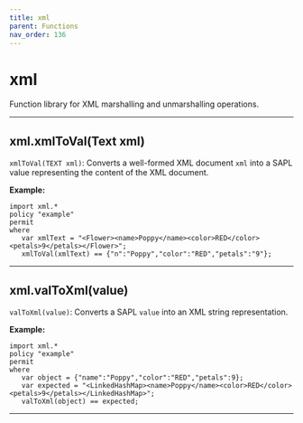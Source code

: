 ```yaml
---
title: xml
parent: Functions
nav_order: 136
---
```

# xml

Function library for XML marshalling and unmarshalling operations.



---

## xml.xmlToVal(Text xml)

```xmlToVal(TEXT xml)```: Converts a well-formed XML document ```xml``` into a SAPL
value representing the content of the XML document.

**Example:**
```
import xml.*
policy "example"
permit
where
   var xmlText = "<Flower><name>Poppy</name><color>RED</color><petals>9</petals></Flower>";
   xmlToVal(xmlText) == {"n":"Poppy","color":"RED","petals":"9"};
```


---

## xml.valToXml(value)

```valToXml(value)```: Converts a SAPL ```value``` into an XML string representation.

**Example:**
```
import xml.*
policy "example"
permit
where
   var object = {"name":"Poppy","color":"RED","petals":9};
   var expected = "<LinkedHashMap><name>Poppy</name><color>RED</color><petals>9</petals></LinkedHashMap>";
   valToXml(object) == expected;
```


---

